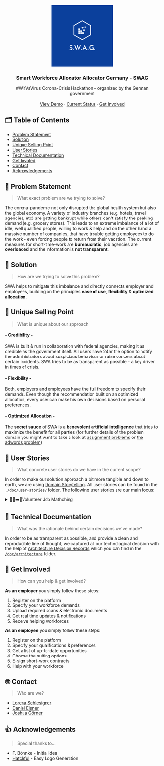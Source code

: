 <!-- LOGO -->
<br />
<p align="center">
    <img src="images/logo-swag.png" alt="Logo" width="200" height="200">
  <h3 align="center">Smart Workforce Allocator Allocator Germany - SWAG</h3>

  <p align="center">
    #WirVsVirus Corona-Crisis Hackathon - organized by the German government
    <br />
    <br />
    <a href="">View Demo</a>
    ·
    <a href="https://github.com/jgoerner/corona-hackathon/projects/1">Current Status</a>
    ·
    <a href="https://github.com/jgoerner/corona-hackathon/issues/new?assignees=&labels=&template=workpackage.md&title=">Get Involved</a>
  </p>
</p>

## 🗂 Table of Contents

* [Problem Statement](#-problem-statement)
* [Solution](#-solution)
* [Unique Selling Point](#-unique-selling-point)
* [User Stories](#-user-stories)
* [Technical Documentation](#-technical-documentation)
* [Get Involed](#-get-involved)
* [Contact](#-contact)
* [Acknowledgements](#-acknowledgements)

## 🤯 Problem Statement
> What exact problem are we trying to solve?

The corona-pandemic not only disrupted the global health system but also the global economy.
A variety of industry branches (e.g. hotels, travel agencies, etc) are getting bankrupt while others can't satisfy the peeking demand (e.g. grocery stores).
This leads to an extreme imbalance of a lot of idle, well qualified people, willing to work & help and on the other hand a massive number of companies, that have trouble getting employees to do the work - even forcing people to return from their vacation.
The current measures for short-time-work are **bureaucratic**, job agencies are **overloaded** and the information is **not transparent**.

## 🚀 Solution
> How are we trying to solve this problem?

SWA helps to mitigate this imbalance and directly connects employer and employees, building on the principles **ease of use**, **flexibility** & **optimized allocation**.

## 🧪 Unique Selling Point
> What is unique about our approach

#### - Credibility -
SWA is built & run in collaboration with federal agencies, making it as credible as the government itself.
All users have  24hr the option to notify the administrators about suspicious behaviour or raise concers about certain incidents.
SWA tries to be as transparent as possible - a key driver in times of crisis.

#### - Flexibility  -
Both, employers and employees have the full freedom to specify their demands.
Even though the recommendation built on an optimized allocation, every user can make his own decisions based on personal preferences.

#### - Optimized Allocation -
The **secret sauce** of SWA is a **benevolent artificial intelligence** that tries to maximize the benefit for all parties (for further details of the problem domain you might want to take a look at [assignment problems](https://en.wikipedia.org/wiki/Assignment_problem) or [the adwords problem](http://infolab.stanford.edu/~ullman/mmds/ch8.pdf))

## 🦄 User Stories
> What concrete user stories do we have in the current scope?

In order to make our solution approach a bit more tangible and down to earth, we are using [Domain Storytelling](https://domainstorytelling.org/).
All user stories can be found in the [`./doc/user-stories/`](./doc/user-stories) folder.
The following user stories are our main focus:

<details><summary>🙋‍♂️➡️🧰Volunteer Job Mathching </summary>
<p>
<img src="./doc/user-stories/img/user-job-matching_2020-03-20.png" style="width:80%" />
</p>
</details>


## 📑 Technical Documentation
> What was the rationale behind certain decisions we've made?

In order to be as transparent as possible, and provide a clean and reproducible line of thought, we captured all our technological decision with the help of [Architecture Decision Records](https://github.com/joelparkerhenderson/architecture_decision_record) which you can find in the [`/doc/architecture`](./doc/architecture) folder.

## 💪 Get Involved
> How can you help & get involved?

**As an employer** you simply follow these steps:
1. Register on the platform
2. Specify your workforce demands
3. Upload required scans & electronic documents
4. Get real time updates & notifications
5. Receive helping workforces


**As an employee** you simply follow these steps:
1. Register on the platform
2. Specify your qualifications & preferences
3. Get a list of up-to-date opportunities
4. Choose the suiting options
5. E-sign short-work contracts
6. Help with your workforce


## 🤓 Contact
> Who are we?

- [Lorena Schlesigner](https://github.com/lschlesinger)
- [Daniel Elsner](https://github.com/delsner)
- [Joshua Görner](https://github.com/jgoerner)
 
 ## 👍 Acknowledgements
 > Special thanks to...
 - F. Böhnke - Initial Idea
 - [Hatchful](https://hatchful.shopify.com/) - Easy Logo Generation
